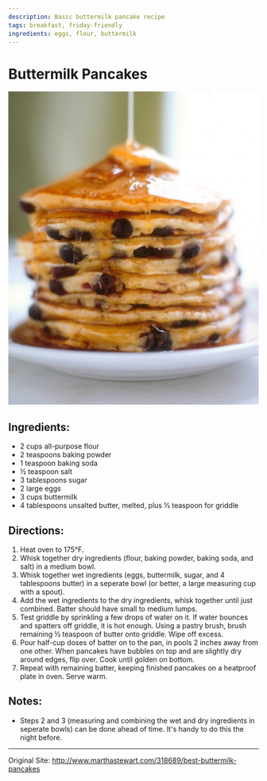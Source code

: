 ```yaml
---
description: Basic buttermilk pancake recipe
tags: breakfast, friday-friendly
ingredients: eggs, flour, buttermilk
---
```


# Buttermilk Pancakes
![pancakes.png](../images/pancakes.png)

## Ingredients:

  * 2 cups all-purpose flour  
  * 2 teaspoons baking powder  
  * 1 teaspoon baking soda  
  * ½ teaspoon salt  
  * 3 tablespoons sugar  
  * 2 large eggs 
  * 3 cups buttermilk  
  * 4 tablespoons unsalted butter, melted, plus ½ teaspoon for griddle  

## Directions:

  1. Heat oven to 175°F. 
  2. Whisk together dry ingredients (flour, baking powder, baking soda, and salt) in a medium bowl. 
  3. Whisk together wet ingredients (eggs, buttermilk, sugar, and 4 tablespoons butter) in a seperate bowl (or better, a large measuring cup with a spout). 
  4. Add the wet ingredients to the dry ingredients, whisk together until just combined. Batter should have small to medium lumps.  
  5. Test griddle by sprinkling a few drops of water on it. If water bounces and spatters off griddle, it is hot enough. Using a pastry brush, brush remaining ½ teaspoon of butter onto griddle. Wipe off excess.
  6. Pour half-cup doses of batter on to the pan, in pools 2 inches away from one other. When pancakes have bubbles on top and are slightly dry around edges,  flip over. Cook until golden on bottom.  
  7. Repeat with remaining batter, keeping finished pancakes on a heatproof plate in oven. Serve warm.

## Notes:

- Steps 2 and 3 (measuring and combining the wet and dry ingredients in seperate bowls) can be done ahead of time. It's handy to do this the night before.

* * *

Original Site: <http://www.marthastewart.com/318689/best-buttermilk-pancakes>
